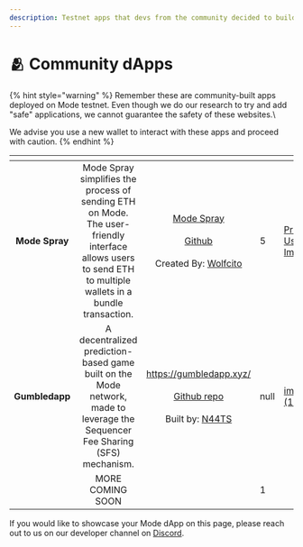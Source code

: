 ```yaml
---
description: Testnet apps that devs from the community decided to build
---
```


# 🫂 Community dApps

{% hint style="warning" %}
Remember these are community-built apps deployed on Mode testnet. Even though we do our research to try and add "safe" applications, we cannot guarantee the safety of these websites.\


We advise you use a new wallet to interact with these apps and proceed with caution.
{% endhint %}

<table data-view="cards"><thead><tr><th align="center"></th><th align="center"></th><th align="center"></th><th data-type="rating" data-max="5"></th><th data-hidden data-card-cover data-type="files"></th></tr></thead><tbody><tr><td align="center"><strong>Mode Spray</strong></td><td align="center">Mode Spray simplifies the process of sending ETH on Mode. The user-friendly interface allows users to send ETH to multiple wallets in a bundle transaction.<br></td><td align="center"><a href="https://noisy-fish-billions.on-fleek.app/">Mode Spray</a><br><br><a href="https://github.com/wolfcito/mode-spray?tab=readme-ov-file">Github</a><br><br>Created By: <a href="https://github.com/wolfcito">Wolfcito</a></td><td>5</td><td><a href="../.gitbook/assets/Private User Image.png">Private User Image.png</a></td></tr><tr><td align="center"><strong>Gumbledapp</strong></td><td align="center">A decentralized prediction-based game built on the Mode network, made to leverage the Sequencer Fee Sharing (SFS) mechanism.</td><td align="center"><p></p><p><a href="https://gumbledapp.xyz/">https://gumbledapp.xyz/</a><br><br><a href="https://github.com/N44TS/Gumbledapp">Github repo</a><br><br>Built by: <a href="https://github.com/N44TS">N44TS</a></p></td><td>null</td><td><a href="../.gitbook/assets/image (17).png">image (17).png</a></td></tr><tr><td align="center"></td><td align="center">MORE<br>COMING<br>SOON</td><td align="center"></td><td>1</td><td></td></tr></tbody></table>

If you would like to showcase your Mode dApp on this page, please reach out to us on our developer channel on [Discord](https://dub.sh/mode-discord).
